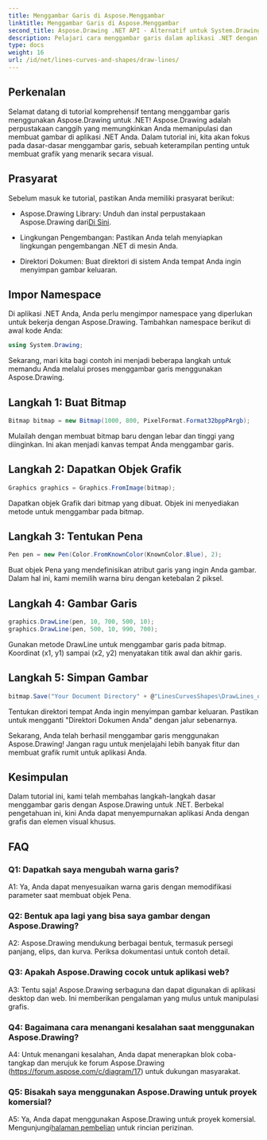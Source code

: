```yaml
---
title: Menggambar Garis di Aspose.Menggambar
linktitle: Menggambar Garis di Aspose.Menggambar
second_title: Aspose.Drawing .NET API - Alternatif untuk System.Drawing.Common
description: Pelajari cara menggambar garis dalam aplikasi .NET dengan Aspose.Drawing. Tutorial langkah demi langkah ini memandu Anda melalui proses untuk menghasilkan grafik yang menakjubkan.
type: docs
weight: 16
url: /id/net/lines-curves-and-shapes/draw-lines/
---
```

## Perkenalan

Selamat datang di tutorial komprehensif tentang menggambar garis menggunakan Aspose.Drawing untuk .NET! Aspose.Drawing adalah perpustakaan canggih yang memungkinkan Anda memanipulasi dan membuat gambar di aplikasi .NET Anda. Dalam tutorial ini, kita akan fokus pada dasar-dasar menggambar garis, sebuah keterampilan penting untuk membuat grafik yang menarik secara visual.

## Prasyarat

Sebelum masuk ke tutorial, pastikan Anda memiliki prasyarat berikut:

-  Aspose.Drawing Library: Unduh dan instal perpustakaan Aspose.Drawing dari[Di Sini](https://releases.aspose.com/drawing/net/).

- Lingkungan Pengembangan: Pastikan Anda telah menyiapkan lingkungan pengembangan .NET di mesin Anda.

- Direktori Dokumen: Buat direktori di sistem Anda tempat Anda ingin menyimpan gambar keluaran.

## Impor Namespace

Di aplikasi .NET Anda, Anda perlu mengimpor namespace yang diperlukan untuk bekerja dengan Aspose.Drawing. Tambahkan namespace berikut di awal kode Anda:

```csharp
using System.Drawing;
```

Sekarang, mari kita bagi contoh ini menjadi beberapa langkah untuk memandu Anda melalui proses menggambar garis menggunakan Aspose.Drawing.

## Langkah 1: Buat Bitmap

```csharp
Bitmap bitmap = new Bitmap(1000, 800, PixelFormat.Format32bppPArgb);
```

Mulailah dengan membuat bitmap baru dengan lebar dan tinggi yang diinginkan. Ini akan menjadi kanvas tempat Anda menggambar garis.

## Langkah 2: Dapatkan Objek Grafik

```csharp
Graphics graphics = Graphics.FromImage(bitmap);
```

Dapatkan objek Grafik dari bitmap yang dibuat. Objek ini menyediakan metode untuk menggambar pada bitmap.

## Langkah 3: Tentukan Pena

```csharp
Pen pen = new Pen(Color.FromKnownColor(KnownColor.Blue), 2);
```

Buat objek Pena yang mendefinisikan atribut garis yang ingin Anda gambar. Dalam hal ini, kami memilih warna biru dengan ketebalan 2 piksel.

## Langkah 4: Gambar Garis

```csharp
graphics.DrawLine(pen, 10, 700, 500, 10);
graphics.DrawLine(pen, 500, 10, 990, 700);
```

Gunakan metode DrawLine untuk menggambar garis pada bitmap. Koordinat (x1, y1) sampai (x2, y2) menyatakan titik awal dan akhir garis.

## Langkah 5: Simpan Gambar

```csharp
bitmap.Save("Your Document Directory" + @"LinesCurvesShapes\DrawLines_out.png");
```

Tentukan direktori tempat Anda ingin menyimpan gambar keluaran. Pastikan untuk mengganti "Direktori Dokumen Anda" dengan jalur sebenarnya.

Sekarang, Anda telah berhasil menggambar garis menggunakan Aspose.Drawing! Jangan ragu untuk menjelajahi lebih banyak fitur dan membuat grafik rumit untuk aplikasi Anda.

## Kesimpulan

Dalam tutorial ini, kami telah membahas langkah-langkah dasar menggambar garis dengan Aspose.Drawing untuk .NET. Berbekal pengetahuan ini, kini Anda dapat menyempurnakan aplikasi Anda dengan grafis dan elemen visual khusus.

## FAQ

### Q1: Dapatkah saya mengubah warna garis?

A1: Ya, Anda dapat menyesuaikan warna garis dengan memodifikasi parameter saat membuat objek Pena.

### Q2: Bentuk apa lagi yang bisa saya gambar dengan Aspose.Drawing?

A2: Aspose.Drawing mendukung berbagai bentuk, termasuk persegi panjang, elips, dan kurva. Periksa dokumentasi untuk contoh detail.

### Q3: Apakah Aspose.Drawing cocok untuk aplikasi web?

A3: Tentu saja! Aspose.Drawing serbaguna dan dapat digunakan di aplikasi desktop dan web. Ini memberikan pengalaman yang mulus untuk manipulasi grafis.

### Q4: Bagaimana cara menangani kesalahan saat menggunakan Aspose.Drawing?

A4: Untuk menangani kesalahan, Anda dapat menerapkan blok coba-tangkap dan merujuk ke forum Aspose.Drawing (https://forum.aspose.com/c/diagram/17) untuk dukungan masyarakat.

### Q5: Bisakah saya menggunakan Aspose.Drawing untuk proyek komersial?

 A5: Ya, Anda dapat menggunakan Aspose.Drawing untuk proyek komersial. Mengunjungi[halaman pembelian](https://purchase.aspose.com/buy) untuk rincian perizinan.
